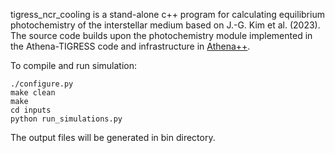 tigress_ncr_cooling is a stand-alone c++ program for calculating equilibrium photochemistry of the interstellar medium based on J.-G. Kim et al. (2023). The source code builds upon the photochemistry module implemented in the Athena-TIGRESS code and infrastructure in [Athena++](https://github.com/PrincetonUniversity/athena).

To compile and run simulation:

```
./configure.py
make clean
make
cd inputs
python run_simulations.py
```

The output files will be generated in bin directory.